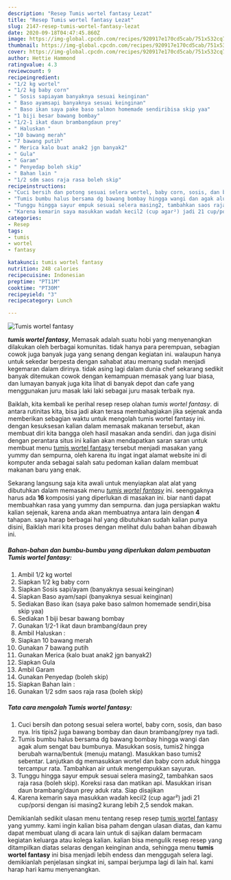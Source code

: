 ```yaml
---
description: "Resep Tumis wortel fantasy Lezat"
title: "Resep Tumis wortel fantasy Lezat"
slug: 2147-resep-tumis-wortel-fantasy-lezat
date: 2020-09-18T04:47:45.860Z
image: https://img-global.cpcdn.com/recipes/920917e170cd5cab/751x532cq70/tumis-wortel-fantasy-foto-resep-utama.jpg
thumbnail: https://img-global.cpcdn.com/recipes/920917e170cd5cab/751x532cq70/tumis-wortel-fantasy-foto-resep-utama.jpg
cover: https://img-global.cpcdn.com/recipes/920917e170cd5cab/751x532cq70/tumis-wortel-fantasy-foto-resep-utama.jpg
author: Hettie Hammond
ratingvalue: 4.3
reviewcount: 9
recipeingredient:
- "1/2 kg wortel"
- "1/2 kg baby corn"
- " Sosis sapiayam banyaknya sesuai keinginan"
- " Baso ayamsapi banyaknya sesuai keinginan"
- " Baso ikan saya pake baso salmon homemade sendiribisa skip yaa"
- "1 biji besar bawang bombay"
- "1/2-1 ikat daun brambangdaun prey"
- " Haluskan "
- "10 bawang merah"
- "7 bawang putih"
- " Merica kalo buat anak2 jgn banyak2"
- " Gula"
- " Garam"
- " Penyedap boleh skip"
- " Bahan lain "
- "1/2 sdm saos raja rasa boleh skip"
recipeinstructions:
- "Cuci bersih dan potong sesuai selera wortel, baby corn, sosis, dan baso nya. Iris tipis2 juga bawang bombay dan daun brambang/prey nya tadi."
- "Tumis bumbu halus bersama dg bawang bombay hingga wangi dan agak alum sengat bau bumbunya. Masukkan sosis, tumis2 hingga berubah warna/bentuk (menuju matang). Masukkan baso tumis2 sebentar. Lanjutkan dg memasukkan wortel dan baby corn aduk hingga tercampur rata. Tambahkan air untuk mengempukkan sayuran."
- "Tunggu hingga sayur empuk sesuai selera masing2, tambahkan saos raja rasa (boleh skip). Koreksi rasa dan matikan api. Masukkan irisan daun brambang/daun prey aduk rata. Siap disajikan"
- "Karena kemarin saya masukkan wadah kecil2 (cup agar²) jadi 21 cup/porsi dengan isi masing2 kurang lebih 2,5 sendok makan."
categories:
- Resep
tags:
- tumis
- wortel
- fantasy

katakunci: tumis wortel fantasy 
nutrition: 248 calories
recipecuisine: Indonesian
preptime: "PT11M"
cooktime: "PT30M"
recipeyield: "3"
recipecategory: Lunch

---
```



![Tumis wortel fantasy](https://img-global.cpcdn.com/recipes/920917e170cd5cab/751x532cq70/tumis-wortel-fantasy-foto-resep-utama.jpg)

<b><i>tumis wortel fantasy</i></b>, Memasak adalah suatu hobi yang menyenangkan dilakukan oleh berbagai komunitas. tidak hanya para perempuan, sebagian cowok juga banyak juga yang senang dengan kegiatan ini. walaupun hanya untuk sekedar berpesta dengan sahabat atau memang sudah menjadi kegemaran dalam dirinya. tidak asing lagi dalam dunia chef sekarang sedikit banyak ditemukan cowok dengan kemampuan memasak yang luar biasa, dan lumayan banyak juga kita lihat di banyak depot dan cafe yang menggunakan juru masak laki laki sebagai juru masak terbaik nya.

Baiklah, kita kembali ke perihal resep resep olahan <i>tumis wortel fantasy</i>. di antara rutinitas kita, bisa jadi akan terasa membahagiakan jika sejenak anda memberikan sebagian waktu untuk mengolah tumis wortel fantasy ini. dengan kesuksesan kalian dalam memasak makanan tersebut, akan membuat diri kita bangga oleh hasil masakan anda sendiri. dan juga disini dengan perantara situs ini kalian akan mendapatkan saran saran untuk membuat menu <u>tumis wortel fantasy</u> tersebut menjadi masakan yang yummy dan sempurna, oleh karena itu ingat ingat alamat website ini di komputer anda sebagai salah satu pedoman kalian dalam membuat makanan baru yang enak.




Sekarang langsung saja kita awali untuk menyiapkan alat alat yang dibutuhkan dalam memasak menu <u><i>tumis wortel fantasy</i></u> ini. seenggaknya harus ada <b>16</b> komposisi yang diperlukan di masakan ini. biar nanti dapat membuahkan rasa yang yummy dan sempurna. dan juga persiapkan waktu kalian sejenak, karena anda akan membuatnya antara lain dengan <b>4</b> tahapan. saya harap berbagai hal yang dibutuhkan sudah kalian punya disini, Baiklah mari kita proses dengan melihat dulu bahan bahan dibawah ini.

<!--inarticleads1-->

##### Bahan-bahan dan bumbu-bumbu yang diperlukan dalam pembuatan Tumis wortel fantasy:

1. Ambil 1/2 kg wortel
1. Siapkan 1/2 kg baby corn
1. Siapkan  Sosis sapi/ayam (banyaknya sesuai keinginan)
1. Siapkan  Baso ayam/sapi (banyaknya sesuai keinginan)
1. Sediakan  Baso ikan (saya pake baso salmon homemade sendiri,bisa skip yaa)
1. Sediakan 1 biji besar bawang bombay
1. Gunakan 1/2-1 ikat daun brambang/daun prey
1. Ambil  Haluskan :
1. Siapkan 10 bawang merah
1. Gunakan 7 bawang putih
1. Gunakan  Merica (kalo buat anak2 jgn banyak2)
1. Siapkan  Gula
1. Ambil  Garam
1. Gunakan  Penyedap (boleh skip)
1. Siapkan  Bahan lain :
1. Gunakan 1/2 sdm saos raja rasa (boleh skip)




<!--inarticleads2-->

##### Tata cara mengolah Tumis wortel fantasy:

1. Cuci bersih dan potong sesuai selera wortel, baby corn, sosis, dan baso nya. Iris tipis2 juga bawang bombay dan daun brambang/prey nya tadi.
1. Tumis bumbu halus bersama dg bawang bombay hingga wangi dan agak alum sengat bau bumbunya. Masukkan sosis, tumis2 hingga berubah warna/bentuk (menuju matang). Masukkan baso tumis2 sebentar. Lanjutkan dg memasukkan wortel dan baby corn aduk hingga tercampur rata. Tambahkan air untuk mengempukkan sayuran.
1. Tunggu hingga sayur empuk sesuai selera masing2, tambahkan saos raja rasa (boleh skip). Koreksi rasa dan matikan api. Masukkan irisan daun brambang/daun prey aduk rata. Siap disajikan
1. Karena kemarin saya masukkan wadah kecil2 (cup agar²) jadi 21 cup/porsi dengan isi masing2 kurang lebih 2,5 sendok makan.




Demikianlah sedikit ulasan menu tentang resep resep <u>tumis wortel fantasy</u> yang yummy. kami ingin kalian bisa paham dengan ulasan diatas, dan kamu dapat membuat ulang di acara lain untuk di sajikan dalam bermacam kegiatan keluarga atau kolega kalian. kalian bisa mengulik resep resep yang ditampilkan diatas selaras dengan keinginan anda, sehingga menu <b>tumis wortel fantasy</b> ini bisa menjadi lebih endess dan menggugah selera lagi. demikianlah penjelasan singkat ini, sampai berjumpa lagi di lain hal. kami harap hari kamu menyenangkan.
